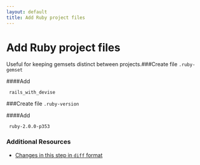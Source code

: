 ```yaml
---
layout: default
title: Add Ruby project files
---
```


<h1 id="main">Add Ruby project files</h1>


Useful for keeping gemsets distinct between projects.###Create file `.ruby-gemset`

####Add
```
 rails_with_devise
```


###Create file `.ruby-version`

####Add
```
 ruby-2.0.0-p353
```



### Additional Resources

* [Changes in this step in `diff` format](https://github.com/software-academy/devise_bdd/commit/797d1c696215fc86745219c90ef19b1165ee0f93)

